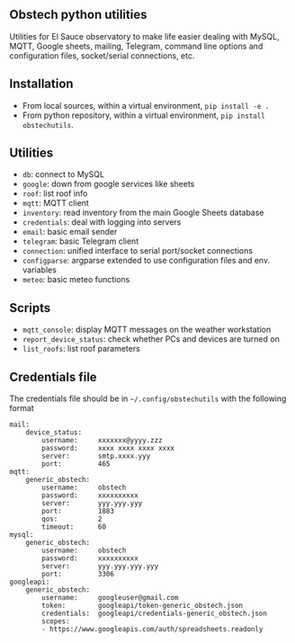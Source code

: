 ## Obstech python utilities

Utilities for El Sauce observatory to make life easier dealing with MySQL, MQTT, Google sheets, mailing, Telegram, command line options and configuration files, socket/serial connections, etc.

## Installation

* From local sources, within a virtual environment, `pip install -e .`
* From python repository, within a virtual environment, `pip install obstechutils`.

## Utilities
* `db`: connect to MySQL
* `google`: down from google services like sheets
* `roof`: list roof info
* `mqtt`: MQTT client
* `inventory`: read inventory from the main Google Sheets database
* `credentials`: deal with logging into servers
* `email`: basic email sender
* `telegram`: basic Telegram client
* `connection`: unified interface to serial port/socket connections
* `configparse`: argparse extended to use configuration files and env. variables
* `meteo`: basic meteo functions

## Scripts
* `mqtt_console`: display MQTT messages on the weather workstation
* `report_device_status`: check whether PCs and devices are turned on
* `list_roofs`: list roof parameters

## Credentials file
The credentials file should be in `~/.config/obstechutils` with the following
format

```
mail:
    device_status:
        username:     xxxxxxx@yyyy.zzz
        password:     xxxx xxxx xxxx xxxx
        server:       smtp.xxxx.yyy
        port:         465
mqtt:
    generic_obstech:
        username:     obstech
        password:     xxxxxxxxxx
        server:       yyy.yyy.yyy
        port:         1883
        qos:          2
        timeout:      60
mysql:
    generic_obstech:
        username:     obstech
        password:     xxxxxxxxxx
        server:       yyy.yyy.yyy.yyy
        port:         3306
googleapi:
    generic_obstech:
        username:     googleuser@gmail.com
        token:        googleapi/token-generic_obstech.json
        credentials:  googleapi/credentials-generic_obstech.json
        scopes:
        - https://www.googleapis.com/auth/spreadsheets.readonly

``` 
